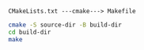 `CMakeLists.txt ---cmake---> Makefile`
```bash
cmake -S source-dir -B build-dir
cd build-dir
make
```
